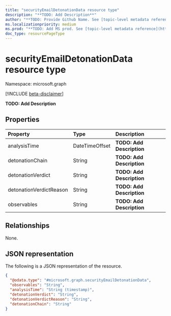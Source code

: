 ```yaml
---
title: "securityEmailDetonationData resource type"
description: "**TODO: Add Description**"
author: "**TODO: Provide Github Name. See [topic-level metadata reference](https://msgo.azurewebsites.net/add/document/guidelines/metadata.html#topic-level-metadata)**"
ms.localizationpriority: medium
ms.prod: "**TODO: Add MS prod. See [topic-level metadata reference](https://msgo.azurewebsites.net/add/document/guidelines/metadata.html#topic-level-metadata)**"
doc_type: resourcePageType
---
```


# securityEmailDetonationData resource type

Namespace: microsoft.graph

[!INCLUDE [beta-disclaimer](../../includes/beta-disclaimer.md)]

**TODO: Add Description**

## Properties
|Property|Type|Description|
|:---|:---|:---|
|analysisTime|DateTimeOffset|**TODO: Add Description**|
|detonationChain|String|**TODO: Add Description**|
|detonationVerdict|String|**TODO: Add Description**|
|detonationVerdictReason|String|**TODO: Add Description**|
|observables|String|**TODO: Add Description**|

## Relationships
None.

## JSON representation
The following is a JSON representation of the resource.
<!-- {
  "blockType": "resource",
  "@odata.type": "microsoft.graph.securityEmailDetonationData"
}
-->
``` json
{
  "@odata.type": "#microsoft.graph.securityEmailDetonationData",
  "observables": "String",
  "analysisTime": "String (timestamp)",
  "detonationVerdict": "String",
  "detonationVerdictReason": "String",
  "detonationChain": "String"
}
```

